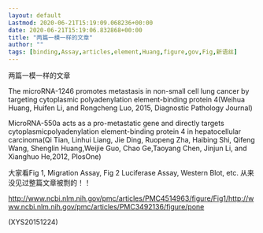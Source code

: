 ```yaml
---
layout: default
Lastmod: 2020-06-21T15:19:09.068236+00:00
date: 2020-06-21T15:19:06.832868+00:00
title: "两篇一模一样的文章"
author: ""
tags: [binding,Assay,articles,element,Huang,figure,gov,Fig,新语丝]
---
```


两篇一模一样的文章

The microRNA-1246 promotes metastasis in non-small cell lung cancer by targeting cytoplasmic polyadenylation element-binding protein 4(Weihua Huang, Huifen Li, and Rongcheng Luo, 2015, Diagnostic Pathology Journal)

MicroRNA-550a acts as a pro-metastatic gene and directly targets cytoplasmicpolyadenylation element-binding protein 4 in hepatocellular carcinoma(Qi Tian, Linhui Liang, Jie Ding, Ruopeng Zha, Haibing Shi, Qifeng Wang, Shenglin Huang,Weijie Guo, Chao Ge,Taoyang Chen, Jinjun Li, and Xianghuo He,2012, PlosOne)

大家看Fig 1, Migration Assay, Fig 2 Luciferase Assay, Western Blot, etc. 从来没见过整篇文章被剽的！！

http://www.ncbi.nlm.nih.gov/pmc/articles/PMC4514963/figure/Fig1/http://www.ncbi.nlm.nih.gov/pmc/articles/PMC3492136/figure/pone

(XYS20151224)


